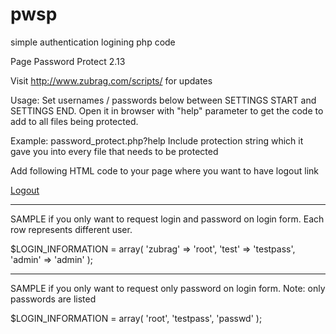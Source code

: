 # pwsp
simple authentication logining php code


 Page Password Protect 2.13

 Visit http://www.zubrag.com/scripts/ for updates


 Usage:
 Set usernames / passwords below between SETTINGS START and SETTINGS END.
 Open it in browser with "help" parameter to get the code
 to add to all files being protected. 
 
 
 Example: password_protect.php?help
 Include protection string which it gave you into every file that needs to be protected

 Add following HTML code to your page where you want to have logout link

 <a href="http://www.example.com/path/to/protected/page.php?logout=1">Logout</a>


-------------------------------------------------------------------
SAMPLE if you only want to request login and password on login form.
Each row represents different user.
 
$LOGIN_INFORMATION = array(
'zubrag' => 'root',
'test' => 'testpass',
'admin' => 'admin'
);

--------------------------------------------------------------------
SAMPLE if you only want to request only password on login form.
Note: only passwords are listed

$LOGIN_INFORMATION = array(
'root',
'testpass',
'passwd'
);


